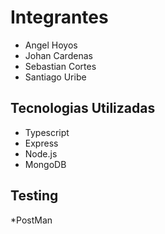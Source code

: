 # Integrantes
* Angel Hoyos
* Johan Cardenas
* Sebastian Cortes
* Santiago Uribe

## Tecnologias Utilizadas
* Typescript
* Express
* Node.js
* MongoDB

## Testing
*PostMan
